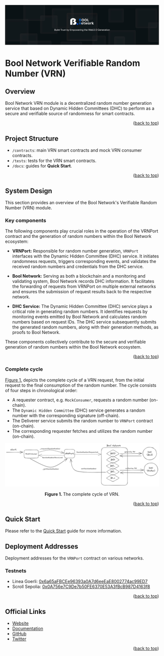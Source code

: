 <div align="center">
    <img alt="bn-log" src="images/bool-network-logo.jpg"/>
</div>

# Bool Network Verifiable Random Number (VRN)

## Overview

Bool Network VRN module is a decentralized random number generation service that based on Dynamic Hidden Committees (DHC) to perform as a secure and verifiable source of randomness for smart contracts.

<p align="right">(<a href="#readme-top">back to top</a>)</p>

## Project Structure

- `/contracts`: main VRN smart contracts and mock VRN consumer contracts.
- `/tests`: tests for the VRN smart contracts.
- `/docs`: guides for **Quick Start**.

<p align="right">(<a href="#readme-top">back to top</a>)</p>

## System Design

This section provides an overview of the Bool Network's Verifiable Random Number (VRN) module.

### Key components

The following components play crucial roles in the operation of the VRNPort contract and the generation of random numbers within the Bool Network ecosystem:

- **VRNPort:** Responsible for random number generation, `VRNPort` interfaces with the Dynamic Hidden Committee (DHC) service. It initiates randomness requests, triggers corresponding events, and validates the received random numbers and credentials from the DHC service.

- **Bool Network:** Serving as both a blockchain and a monitoring and validating system, Bool Network records DHC information. It facilitates the forwarding of requests from VRNPort on multiple external networks and ensures the submission of request results back to the respective network.

- **DHC Service:** The Dynamic Hidden Committee (DHC) service plays a critical role in generating random numbers. It identifies requests by monitoring events emitted by Bool Network and calculates random numbers based on request IDs. The DHC service subsequently submits the generated random numbers, along with their generation methods, as proofs to Bool Network.

These components collectively contribute to the secure and verifiable generation of random numbers within the Bool Network ecosystem.

<p align="right">(<a href="#readme-top">back to top</a>)</p>

### Complete cycle

[Figure 1.](#fig:bool-vrn) depicts the complete cycle of a VRN request, from the initial request to the final consumption of the random number. The cycle consists of four steps in chronological order:

- A requester contract, e.g. `MockConsumer`, requests a random number (on-chain).
- The `Dynamic Hidden Committee` (DHC) service generates a random number with the corresponding signature (off-chain).
- The Deliverer service submits the random number to `VRNPort` contract (on-chain).
- The corresponding requester fetches and utilizes the random number (on-chain).

<div align="center">
    <img alt="bool-vrn" src="images/bool-vrn.png" id="fig:bool-vrn"/>
    <p><strong>Figure 1. </strong>The complete cycle of VRN.</p>
</div>

<p align="right">(<a href="#readme-top">back to top</a>)</p>

## Quick Start

Please refer to the [Quick Start](docs/guide.md) guide for more information.

## Deployment Addresses

Deployment addresses for the `VRNPort` contract on various networks.

### Testnets

- Linea Goerli: [0x6a65aFBCEe96393a0A7d6eeEaE8002774ac99ED7](https://goerli.lineascan.build/address/0x6a65aFBCEe96393a0A7d6eeEaE8002774ac99ED7)
- Scroll Sepolia: [0x0A756e7C9De7b50FE6370E53A3fBcB987D4163f8](https://sepolia-blockscout.scroll.io/address/0x0A756e7C9De7b50FE6370E53A3fBcB987D4163f8)


<p align="right">(<a href="#readme-top">back to top</a>)</p>

## Official Links
- [Website](https://bool.network/)
- [Documentation](https://boolnetwork.gitbook.io/docs/)
- [GitHub](https://github.com/boolnetwork)
- [Twitter](https://twitter.com/Bool_Official)

<p align="right">(<a href="#readme-top">back to top</a>)</p>